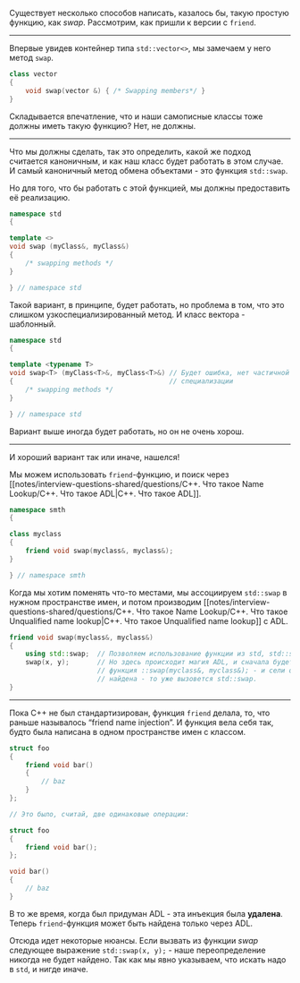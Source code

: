 Существует несколько способов написать, казалось бы, такую простую функцию, как $swap$﻿. Рассмотрим, как пришли к версии с `friend`﻿.

---

Впервые увидев контейнер типа `std::vector<>`﻿, мы замечаем у него метод `swap`﻿.

```C++
class vector
{
	void swap(vector &) { /* Swapping members*/ }
}
```

Складывается впечатление, что и наши самописные классы тоже должны иметь такую функцию? Нет, не должны.

---

Что мы должны сделать, так это определить, какой же подход считается каноничным, и как наш класс будет работать в этом случае. И самый каноничный метод обмена объектами - это функция `std::swap`﻿.

Но для того, что бы работать с этой функцией, мы должны предоставить её реализацию.

```C++
namespace std
{

template <>
void swap (myClass&, myClass&)
{
	/* swapping methods */
}

} // namespace std
```

Такой вариант, в принципе, будет работать, но проблема в том, что это слишком узкоспециализированный метод. И класс вектора - шаблонный.

```C++
namespace std
{

template <typename T>
void swap<T> (myClass<T>&, myClass<T>&) // Будет ошибка, нет частичной
{                                       // специализации
	/* swapping methods */
}

} // namespace std
```

Вариант выше иногда будет работать, но он не очень хорош.

---

И хороший вариант так или иначе, нашелся!

Мы можем использовать `friend`﻿-функцию, и поиск через [[notes/interview-questions-shared/questions/C++. Что такое Name Lookup/C++. Что такое ADL|C++. Что такое ADL]].

```C++
namespace smth
{

class myclass
{
	friend void swap(myclass&, myclass&);
}

} // namespace smth
```

Когда мы хотим поменять что-то местами, мы ассоциируем `std::swap`﻿ в нужном пространстве имен, и потом производим [[notes/interview-questions-shared/questions/C++. Что такое Name Lookup/С++. Что такое Unqualified name lookup|С++. Что такое Unqualified name lookup]] с ADL.

```C++
friend void swap(myclass&, myclass&)
{
	using std::swap;  // Позволяем использование функции из std, std::swap
	swap(x, y);       // Но здесь происходит магия ADL, и сначала будет искаться
                      // функция ::swap(myclass&, myclass&); - и сели она не будет 
					  // найдена - то уже вызовется std::swap.
}
```

---

Пока C++ не был стандартизирован, функция `friend`﻿ делала, то, что раньше называлось “friend name injection”. И функция вела себя так, будто была написана в одном пространстве имен с классом.

```C++
struct foo
{
    friend void bar()
    {
        // baz
    }
};

// Это было, считай, две одинаковые операции:

struct foo
{
    friend void bar();
};

void bar()
{
    // baz
}
```

В то же время, когда был придуман ADL - эта инъекция была **удалена**. Теперь `friend`﻿-функция может быть найдена только через ADL.

Отсюда идет некоторые нюансы. Если вызвать из функции $swap$﻿ следующее выражение `std::swap(x, y);`﻿ - наше переопределение никогда не будет найдено. Так как мы явно указываем, что искать надо в `std`﻿, и нигде иначе.